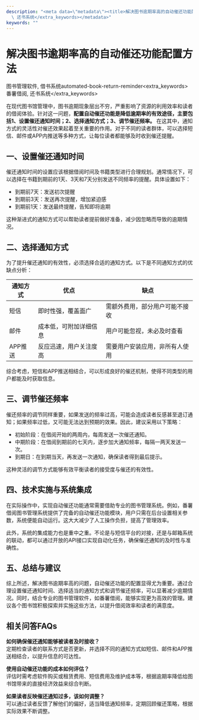 ```yaml
---
description: "<meta data=\"metadata\"><title>解决图书逾期率高的自动催还功能配置方法</title><keywords>图书管理软件, 借书系统</keywords><url>automated-book-return-reminder</url><extra_keywords>番薯借阅,\
  \ 还书系统</extra_keywords></metadata>"
keywords: ""
---
```

# 解决图书逾期率高的自动催还功能配置方法

<meta data="metadata"><title>解决图书逾期率高的自动催还功能配置方法</title><keywords>图书管理软件, 借书系统</keywords><url>automated-book-return-reminder</url><extra_keywords>番薯借阅, 还书系统</extra_keywords></metadata>

在现代图书馆管理中，图书逾期现象层出不穷，严重影响了资源的利用效率和读者的借阅体验。针对这一问题，**配置自动催还功能是降低逾期率的有效途径，主要包括1、设置催还通知时间；2、选择通知方式；3、调节催还频率。** 在这其中，通知方式的灵活性对催还效果起着至关重要的作用。对于不同的读者群体，可以选择短信、邮件或APP内推送等多种方式，让每位读者都能够及时收到催还提醒。

## 一、设置催还通知时间

催还通知时间的设置应该根据借阅时间及书籍类型进行合理规划。通常情况下，可以选择在书籍到期前的1天、3天和7天分别发送不同频率的提醒。具体设置如下：

- 到期前7天：发送初次提醒
- 到期前3天：发送再次提醒，增加紧迫感
- 到期前1天：发送最终提醒，告知即将逾期

这种渐进式的通知方式可以帮助读者提前做好准备，减少因忽略而导致的逾期情况。

## 二、选择通知方式

为了提升催还通知的有效性，必须选择合适的通知方式。以下是不同通知方式的优缺点分析：

| 通知方式 | 优点                       | 缺点                          |
| -------- | -------------------------- | ----------------------------- |
| 短信     | 即时性强，覆盖面广       | 需额外费用，部分用户可能不接收 |
| 邮件     | 成本低，可附加详细信息   | 用户可能忽视，未必及时查看    |
| APP推送  | 反应迅速，用户关注度高   | 需要用户安装应用，非所有人使用 |

综合考虑，短信和APP推送相结合，可以形成良好的催还机制，使得不同类型的用户都能及时获取信息。

## 三、调节催还频率

催还频率的调节同样重要，如果发送的频率过高，可能会造成读者反感甚至退订通知；如果频率过低，又可能无法达到预期的效果。因此，建议采用以下策略：

- 初始阶段：在借阅开始的两周内，每周发送一次催还通知。
- 中期阶段：在借阅到期前的七天内，逐步加大通知频率，每隔一两天发送一次。
- 到期日：在到期当天，再发送一次通知，确保读者得到最后提示。

这种灵活的调节方式能够有效平衡读者的接受度与催还的有效性。

## 四、技术实施与系统集成

在实际操作中，实现自动催还功能通常需要借助专业的图书管理系统。例如，番薯借阅图书管理系统提供了完备的自动催还功能模块，用户只需在后台设置相关参数，系统便能自动运行。这大大减少了人工操作负担，提高了管理效率。

此外，系统的集成能力也是重中之重。不论是与短信平台的对接，还是与邮箱系统的联动，都可以通过开放的API接口实现自动化任务，确保催还通知的及时性与准确性。

## 五、总结与建议

综上所述，解决图书逾期率高的问题，自动催还功能的配置显得尤为重要。通过合理设置催还通知时间、选择适当的通知方式和调节催还频率，可以显著减少逾期情况。同时，结合专业的图书管理软件，如番薯借阅，能够实现更为高效的管理。建议各个图书馆积极探索并实施这些方法，以提升借阅效率和读者的满意度。

## 相关问答FAQs

**如何确保催还通知能够被读者及时接收？**  
定期检查读者的联系方式是否更新，并选择不同的通知方式如短信、邮件和APP推送相结合，以提升信息的可达性。

**使用自动催还功能的成本如何评估？**  
评估时需考虑软件购买或租赁费用、短信费用及维护成本等，根据逾期率降低给图书馆带来的直接经济效益来综合判断。

**如果读者反映催还通知过多，该如何调整？**  
可以通过读者反馈了解他们的偏好，适当降低通知频率，定期回顾催还策略，根据实际效果不断调整。

